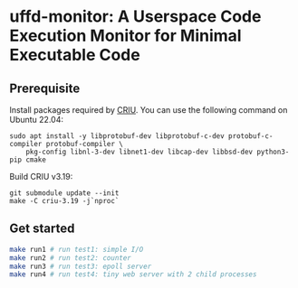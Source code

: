 # uffd-monitor: A Userspace Code Execution Monitor for Minimal Executable Code

## Prerequisite
Install packages required by [CRIU](https://criu.org/Installation). You can use the following command on Ubuntu 22.04:
```
sudo apt install -y libprotobuf-dev libprotobuf-c-dev protobuf-c-compiler protobuf-compiler \
    pkg-config libnl-3-dev libnet1-dev libcap-dev libbsd-dev python3-pip cmake
```
Build CRIU v3.19:
```
git submodule update --init
make -C criu-3.19 -j`nproc`
```

## Get started
```sh
make run1 # run test1: simple I/O
make run2 # run test2: counter
make run3 # run test3: epoll server
make run4 # run test4: tiny web server with 2 child processes
```